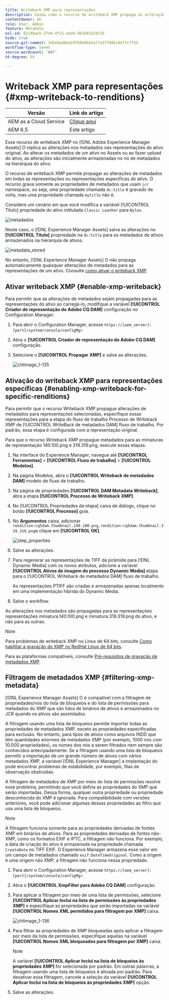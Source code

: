 ```yaml
---
title: Writeback XMP para representações
description: Saiba como o recurso de writeback XMP propaga as alterações de metadados de um ativo para todas as representações ou representações específicas do ativo.
contentOwner: AG
role: User, Admin
feature: Metadata
exl-id: 82148ae5-37e9-4fc5-ada9-db3d91b29c33
hide: true
source-git-commit: 3d5e9ad8ee19756b05e5a77a3f748bc647fcf734
workflow-type: tm+mt
source-wordcount: '807'
ht-degree: 5%

---
```


# Writeback XMP para representações {#xmp-writeback-to-renditions}

| Versão | Link do artigo |
| -------- | ---------------------------- |
| AEM as a Cloud Service | [Clique aqui](https://experienceleague.adobe.com/docs/experience-manager-cloud-service/content/assets/admin/xmp-metadata.html?lang=en) |
| AEM 6.5 | Este artigo |

Esse recurso de writeback XMP no [!DNL Adobe Experience Manager Assets] O replica as alterações nos metadados nas representações do ativo original. Ao alterar os metadados de um ativo no Assets ou ao fazer upload do ativo, as alterações são inicialmente armazenadas no nó de metadados na hierarquia do ativo.

O recurso de writeback XMP permite propagar as alterações de metadados em todas as representações ou representações específicas do ativo. O recurso grava somente as propriedades de metadados que usam `jcr` namespace, ou seja, uma propriedade chamada `dc:title` é gravado de volta, mas uma propriedade chamada `mytitle` não é.

Considere um cenário em que você modifica a variável [!UICONTROL Título] propriedade do ativo intitulada `Classic Leather` para `Nylon`.

![metadados](assets/metadata.png)

Neste caso, o [!DNL Experience Manager Assets] salva as alterações no **[!UICONTROL Título]** propriedade na `dc:title` para os metadados de ativos armazenados na hierarquia de ativos.

![metadata_stored](assets/metadata_stored.png)

No entanto, [!DNL Experience Manager Assets] O não propaga automaticamente quaisquer alterações de metadados para as representações de um ativo. Consulte [como ativar o writeback XMP](#enable-xmp-writeback).

## Ativar writeback XMP {#enable-xmp-writeback}

Para permitir que as alterações de metadados sejam propagadas para as representações do ativo ao carregá-lo, modifique a variável **[!UICONTROL Criador de representação do Adobe CQ DAM]** configuração no Configuration Manager.

1. Para abrir o Configuration Manager, acesse `https://[aem_server]:[port]/system/console/configMgr`.
1. Abra o **[!UICONTROL Criador de representação do Adobe CQ DAM]** configuração.
1. Selecione o **[!UICONTROL Propagar XMP]** e salve as alterações.

   ![chlimage_1-135](assets/chlimage_1-346.png)

## Ativação do writeback XMP para representações específicas {#enabling-xmp-writeback-for-specific-renditions}

Para permitir que o recurso Writeback XMP propague alterações de metadados para representações selecionadas, especifique essas representações para a etapa do fluxo de trabalho Processo de Writeback XMP de [!UICONTROL WriteBack de metadados DAM] fluxo de trabalho. Por padrão, essa etapa é configurada com a representação original.

Para que o recurso Writeback XMP propague metadados para as miniaturas de representação 140.100.png e 319.319.png, execute essas etapas.

1. Na interface do Experience Manager, navegue até **[!UICONTROL Ferramentas]** > **[!UICONTROL Fluxo de trabalho]** > **[!UICONTROL Modelos]**.
1. Na página Modelos, abra o **[!UICONTROL Writeback de metadados DAM]** modelo de fluxo de trabalho.
1. Na página de propriedades **[!UICONTROL DAM Metadata Writeback]**, abra a etapa **[!UICONTROL Processo de Writeback XMP]**.
1. No [!UICONTROL Propriedades da etapa] caixa de diálogo, clique no botão **[!UICONTROL Processo]** guia.
1. No **Argumentos** caixa, adicionar `rendition:cq5dam.thumbnail.140.100.png,rendition:cq5dam.thumbnail.319.319.png`e clique em **[!UICONTROL OK]**.

   ![step_properties](assets/step_properties.png)

1. Salve as alterações.
1. Para regenerar as representações de TIFF da pirâmide para [!DNL Dynamic Media] com os novos atributos, adicione a variável **[!UICONTROL Ativos de imagem do processo Dynamic Media]** etapa para o [!UICONTROL Writeback de metadados DAM] fluxo de trabalho.

   As representações PTIFF são criadas e armazenadas apenas localmente em uma implementação híbrida do Dynamic Media.

1. Salve o workflow.

As alterações nos metadados são propagadas para as representações representações miniatura.140.100.png e miniatura.319.319.png do ativo, e não para as outras.

>[!NOTE]
>
>Para problemas de writeback XMP no Linux de 64 bits, consulte [Como habilitar a gravação do XMP no RedHat Linux de 64 bits](https://helpx.adobe.com/experience-manager/kb/enable-xmp-write-back-64-bit-redhat.html).
>
>Para as plataformas compatíveis, consulte [Pré-requisitos de gravação de metadados XMP](/help/sites-deploying/technical-requirements.md#requirements-for-aem-assets-xmp-metadata-write-back).

## Filtragem de metadados XMP {#filtering-xmp-metadata}

[!DNL Experience Manager Assets] O é compatível com a filtragem de propriedades/nós do lista de bloqueios e do lista de permissões para metadados do XMP que são lidos de binários de ativos e armazenados no JCR quando os ativos são assimilados.

A filtragem usando uma lista de bloqueios permite importar todas as propriedades de metadados XMP, exceto as propriedades especificadas para exclusão. No entanto, para tipos de ativos como arquivos INDD que têm quantidades enormes de metadados XMP (por exemplo, 1000 nós com 10.000 propriedades), os nomes dos nós a serem filtrados nem sempre são conhecidos antecipadamente. Se a filtragem usando uma lista de bloqueios permitir a importação de um grande número de ativos com vários metadados XMP, a variável [!DNL Experience Manager] a implantação do pode encontrar problemas de estabilidade, por exemplo, filas de observação obstruídas.

A filtragem de metadados de XMP por meio do lista de permissões resolve esse problema, permitindo que você defina as propriedades do XMP que serão importadas. Dessa forma, qualquer outra propriedade ou propriedade desconhecida do XMP é ignorada. Para compatibilidade com versões anteriores, você pode adicionar algumas dessas propriedades ao filtro que usa uma lista de bloqueios.

>[!NOTE]
>
>A filtragem funciona somente para as propriedades derivadas de fontes XMP em binários de ativos. Para as propriedades derivadas de fontes não-XMP, como os formatos EXIF e IPTC, a filtragem não funciona. Por exemplo, a data de criação do ativo é armazenada na propriedade chamada `CreateDate` no TIFF EXIF. O Experience Manager armazena esse valor em um campo de metadados chamado `exif:DateTimeOriginal`. Como a origem é uma origem não XMP, a filtragem não funciona nessa propriedade.

1. Para abrir o Configuration Manager, acesse `https://[aem_server]:[port]/system/console/configMgr`.
1. Abra o **[!UICONTROL XmpFilter para Adobe CQ DAM]** configuração.
1. Para aplicar a filtragem por meio de uma lista de permissões, selecione **[!UICONTROL Aplicar Inclui na lista de permissões às propriedades XMP]** e especifique as propriedades que serão importadas na variável **[!UICONTROL Nomes XML permitidos para filtragem por XMP]** caixa.

   ![chlimage_1-136](assets/chlimage_1-347.png)

1. Para filtrar as propriedades de XMP bloqueadas após aplicar a filtragem por meio da lista de permissões, especifique aquelas na variável **[!UICONTROL Nomes XML bloqueados para filtragem por XMP]** caixa.

   >[!NOTE]
   >
   >A variável **[!UICONTROL Aplicar Inclui na lista de bloqueios às propriedades XMP]** for selecionada por padrão. Em outras palavras, a filtragem usando uma lista de bloqueios é ativada por padrão. Para desativar essa filtragem, cancele a seleção da variável **[!UICONTROL Aplicar Inclui na lista de bloqueios às propriedades XMP]** opção.

1. Salve as alterações.
